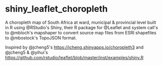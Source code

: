# shiny_leaflet_choropleth
A choropleth map of South Africa at ward, municipal & provincial level built in R using @RStudio's Shiny, their R package for @Leaflet and system call's to @mbloch's mapshaper to convert source map files from ESRI shapefiles to @mbostock's TopoJSON format.

Inspired by @jcheng5's https://jcheng.shinyapps.io/choropleth3 and @jcheng5 & @yihui's https://github.com/rstudio/leaflet/blob/master/inst/examples/shiny.R
